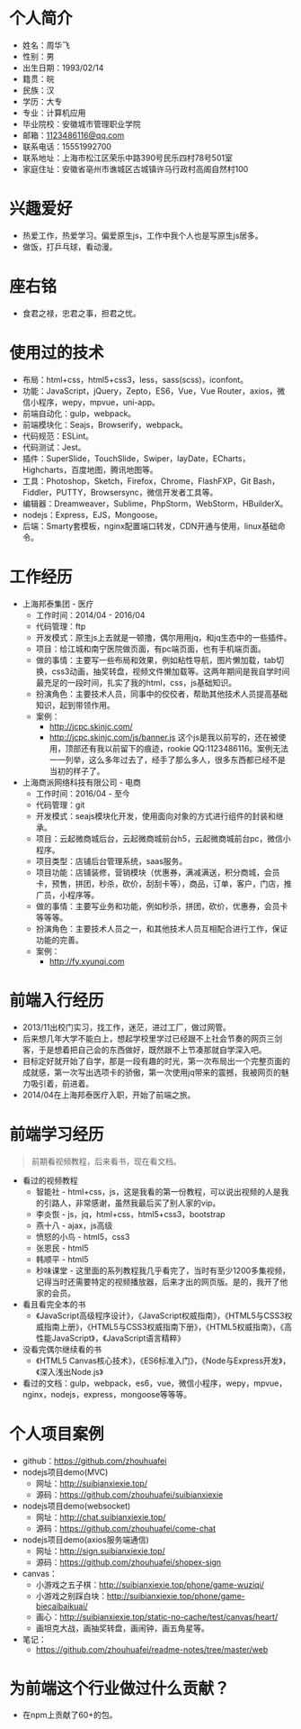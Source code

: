 # 个人简介
* 姓名：周华飞
* 性别：男
* 出生日期：1993/02/14
* 籍贯：皖
* 民族：汉
* 学历：大专
* 专业：计算机应用
* 毕业院校：安徽城市管理职业学院
* 邮箱：1123486116@qq.com
* 联系电话：15551992700
* 联系地址：上海市松江区荣乐中路390号民乐四村78号501室
* 家庭住址：安徽省亳州市谯城区古城镇许马行政村高阁自然村100

# 兴趣爱好
* 热爱工作，热爱学习。偏爱原生js，工作中我个人也是写原生js居多。
* 做饭，打乒乓球，看动漫。

# 座右铭
* 食君之禄，忠君之事，担君之忧。

# 使用过的技术
* 布局：html+css，html5+css3，less，sass(scss)，iconfont。
* 功能：JavaScript，jQuery，Zepto，ES6，Vue，Vue Router，axios，微信小程序，wepy，mpvue，uni-app。
* 前端自动化：gulp，webpack。
* 前端模块化：Seajs，Browserify，webpack。
* 代码规范：ESLint。
* 代码测试：Jest。
* 插件：SuperSlide，TouchSlide，Swiper，layDate，ECharts，Highcharts，百度地图，腾讯地图等。
* 工具：Photoshop，Sketch，Firefox，Chrome，FlashFXP，Git Bash，Fiddler，PUTTY，Browsersync，微信开发者工具等。
* 编辑器：Dreamweaver，Sublime，PhpStorm，WebStorm，HBuilderX。
* nodejs：Express，EJS，Mongoose。
* 后端：Smarty套模板，nginx配置端口转发，CDN开通与使用，linux基础命令。

# 工作经历
* 上海邦泰集团 - 医疗
    - 工作时间：2014/04 - 2016/04
    - 代码管理：ftp
    - 开发模式：原生js上去就是一顿撸，偶尔用用jq，和jq生态中的一些插件。
    - 项目：给江城和南宁医院做页面，有pc端页面，也有手机端页面。
    - 做的事情：主要写一些布局和效果，例如粘性导航，图片懒加载，tab切换，css3动画，抽奖转盘，视频文件懒加载等。这两年期间是我自学时间最充足的一段时间，扎实了我的html，css，js基础知识。
    - 扮演角色：主要技术人员，同事中的佼佼者，帮助其他技术人员提高基础知识，起到带领作用。
    - 案例：
        - http://jcpc.skinjc.com/
        - http://jcpc.skinjc.com/js/banner.js 这个js是我以前写的，还在被使用，顶部还有我以前留下的痕迹，rookie QQ:1123486116。案例无法一一列举，这么多年过去了，经手了那么多人，很多东西都已经不是当初的样子了。
* 上海商派网络科技有限公司 - 电商
    - 工作时间：2016/04 - 至今
    - 代码管理：git
    - 开发模式：seajs模块化开发，使用面向对象的方式进行组件的封装和继承。
    - 项目：云起微商城后台，云起微商城前台h5，云起微商城前台pc，微信小程序。
    - 项目类型：店铺后台管理系统，saas服务。
    - 项目功能：店铺装修，营销模块（优惠券，满减满送，积分商城，会员卡，预售，拼团，秒杀，砍价，刮刮卡等），商品，订单，客户，门店，推广员，小程序等。
    - 做的事情：主要写业务和功能，例如秒杀，拼团，砍价，优惠券，会员卡等等等。
    - 扮演角色：主要技术人员之一，和其他技术人员互相配合进行工作，保证功能的完善。
    - 案例：
        - http://fy.xyunqi.com

# 前端入行经历
* 2013/11出校门实习，找工作，迷茫，进过工厂，做过网管。
* 后来想几年大学不能白上，想起学校里学过已经跟不上社会节奏的网页三剑客，于是想着把自己会的东西做好，既然跟不上节凑那就自学深入吧。
* 目标定好就开始了自学，那是一段有趣的时光，第一次布局出一个完整页面的成就感，第一次写出选项卡的骄傲，第一次使用jq带来的震撼，我被网页的魅力吸引着，前进着。
* 2014/04在上海邦泰医疗入职，开始了前端之旅。

# 前端学习经历
> 前期看视频教程，后来看书，现在看文档。
* 看过的视频教程
    - 智能社 - html+css，js，这是我看的第一份教程，可以说出视频的人是我的引路人，非常感谢，虽然我最后买了别人家的vip。
    - 李炎恢 - js，jq，html+css，html5+css3，bootstrap
    - 燕十八 - ajax，js高级
    - 愤怒的小鸟 - html5，css3
    - 张恩民 - html5
    - 韩顺平 - html5
    - 秒味课堂 - 这里面的系列教程我几乎看完了，当时有至少1200多集视频，记得当时还需要特定的视频播放器，后来才出的网页版。是的，我开了他家的会员。
* 看且看完全本的书
    - 《JavaScript高级程序设计》，《JavaScript权威指南》，《HTML5与CSS3权威指南上册》，《HTML5与CSS3权威指南下册》，《HTML5权威指南》，《高性能JavaScript》，《JavaScript语言精粹》
* 没看完偶尔继续看的书
    - 《HTML5 Canvas核心技术》，《ES6标准入门》，《Node与Express开发》，《深入浅出Node.js》
* 看过的文档：gulp，webpack，es6，vue，微信小程序，wepy，mpvue，nginx，nodejs，express，mongoose等等等。

# 个人项目案例
* github：https://github.com/zhouhuafei
* nodejs项目demo(MVC)
    - 网址：http://suibianxiexie.top/
    - 源码：https://github.com/zhouhuafei/suibianxiexie
* nodejs项目demo(websocket)
    - 网址：http://chat.suibianxiexie.top/
    - 源码：https://github.com/zhouhuafei/come-chat
* nodejs项目demo(axios服务端通信)
    - 网址：http://sign.suibianxiexie.top/
    - 源码：https://github.com/zhouhuafei/shopex-sign
* canvas：
    - 小游戏之五子棋：http://suibianxiexie.top/phone/game-wuziqi/
    - 小游戏之别踩白块：http://suibianxiexie.top/phone/game-biecaibaikuai/
    - 画心：http://suibianxiexie.top/static-no-cache/test/canvas/heart/
    - 画坦克大战，画抽奖转盘，画闹钟，画五角星等。
* 笔记：
    - https://github.com/zhouhuafei/readme-notes/tree/master/web

# 为前端这个行业做过什么贡献？
* 在npm上贡献了60+的包。
